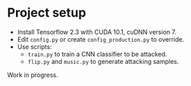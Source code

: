 # Project setup

* Install Tensorflow 2.3 with CUDA 10.1, cuDNN version 7.
* Edit `config.py` or create `config_production.py` to override.
* Use scripts:
    * `train.py` to train a CNN classifier to be attacked.
    * `flip.py` and `music.py` to generate attacking samples.

Work in progress.
